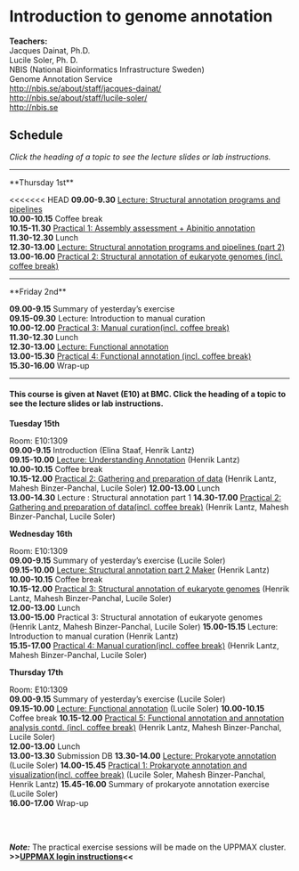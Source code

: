 # Introduction to genome annotation

**Teachers:**    
Jacques Dainat, Ph.D.  
Lucile Soler, Ph. D.  
NBIS (National Bioinformatics Infrastructure Sweden)    
Genome Annotation Service   
<http://nbis.se/about/staff/jacques-dainat/>    
<http://nbis.se/about/staff/lucile-soler/>  
<http://nbis.se>    

## Schedule

*Click the heading of a topic to see the lecture slides or lab instructions.*

<hr>
**Thursday 1st**

<<<<<<< HEAD
**09.00-9.30** [Lecture: Structural annotation programs and pipelines](slides/Structural_annotation.pptx)<br/> 
**10.00-10.15** Coffee break  <br/> 
**10.15-11.30** [Practical 1: Assembly assessment + Abinitio annotation](practical_session/practical1.md) <br/> 
**11.30-12.30** Lunch  <br/> 
**12.30-13.00**	[Lecture: Structural annotation programs and pipelines (part 2)](slides/Structural_annotation.pptx)<br/>
**13.00-16.00** [Practical 2: Structural annotation of eukaryote genomes (incl. coffee break)](practical_session/practical2.md)<br/> 

<hr>
**Friday 2nd**

**09.00-9.15** Summary of yesterday’s exercise  
**09.15-09.30** Lecture: Introduction to manual curation  
**10.00-12.00** [Practical 3: Manual curation(incl. coffee break)](practical_session/ExerciseManCuration)  
**11.30-12.30** Lunch   
**12.30-13.00** [Lecture: Functional annotation](slides/Functional_annotation.pptx)  
**13.00-15.30** [Practical 4: Functional annotation (incl. coffee break)](practical_session/ExerciseFuncAnnotInterp)  
**15.30-16.00** Wrap-up   

<hr>

#### This course is given at Navet (E10) at BMC. Click the heading of a topic to see the lecture slides or lab instructions.

**Tuesday 15th** 

Room: E10:1309  
**09.00-9.15** Introduction (Elina Staaf, Henrik Lantz)  
**09.15-10.00** [Lecture: Understanding Annotation](slides/Annotation_course_may2017.ppt) (Henrik Lantz)  
**10.00-10.15** Coffee break  
**10.15-12.00** [Practical 2: Gathering and preparation of data](practical_session/ExcerciseEvidence) (Henrik Lantz, Mahesh Binzer-Panchal, Lucile Soler) 
**12.00-13.00** Lunch  
**13.00-14.30** Lecture : Structural annotation part 1
**14.30-17.00** [Practical 2: Gathering and preparation of data(incl. coffee break)](practical_session/ExcerciseEvidence) (Henrik Lantz, Mahesh Binzer-Panchal, Lucile Soler)  

**Wednesday 16th**

Room: E10:1309  
**09.00-9.15** Summary of yesterday’s exercise (Lucile Soler)  
**09.15-10.00** [Lecture: Structural annotation part 2 Maker](slides/Structural_annotation_Jacques_HL.pptx) (Henrik Lantz)  
**10.00-10.15** Coffee break  
**10.15-12.00** [Practical 3: Structural annotation of eukaryote genomes](practical_session/ExerciseGeneBuilding) (Henrik Lantz, Mahesh Binzer-Panchal, Lucile Soler)  
**12.00-13.00** Lunch   
**13.00-15.00** Practical 3: Structural annotation of eukaryote genomes (Henrik Lantz, Mahesh Binzer-Panchal, Lucile Soler) 
**15.00-15.15** Lecture: Introduction to manual curation (Henrik Lantz)  
**15.15-17.00** [Practical 4: Manual curation(incl. coffee break)](practical_session/ExerciseManCuration) (Henrik Lantz, Mahesh Binzer-Panchal, Lucile Soler) 

**Thursday 17th** 

Room: E10:1309  
**09.00-9.15** Summary of yesterday’s exercise (Lucile Soler)  
**09.15-10.00** [Lecture: Functional annotation](slides/FunctionalAnnot_LS_11_05_2017.pdf) (Lucile Soler)
**10.00-10.15** Coffee break 
**10.15-12.00** [Practical 5: Functional annotation and annotation analysis contd. (incl. coffee break)](practical_session/ExerciseFuncAnnotInterp) (Henrik Lantz, Mahesh Binzer-Panchal, Lucile Soler)  
**12.00-13.00** Lunch  
**13.00-13.30** Submission DB
**13.30-14.00** [Lecture: Prokaryote annotation](slides/prokkaLS_08_05_2017_v2.pdf) (Lucile Soler) 
**14.00-15.45** [Practical 1: Prokaryote annotation and visualization(incl. coffee break)](practical_session/prokka) (Lucile Soler, Mahesh Binzer-Panchal, Henrik Lantz) 
**15.45-16.00**	Summary of prokaryote annotation exercise (Lucile Soler)  
**16.00-17.00** Wrap-up  

<br/>
<br/>

***Note:***
The practical exercise sessions will be made on the UPPMAX cluster. **>>[UPPMAX login instructions](practical_session/LoginInstructions)<<**
